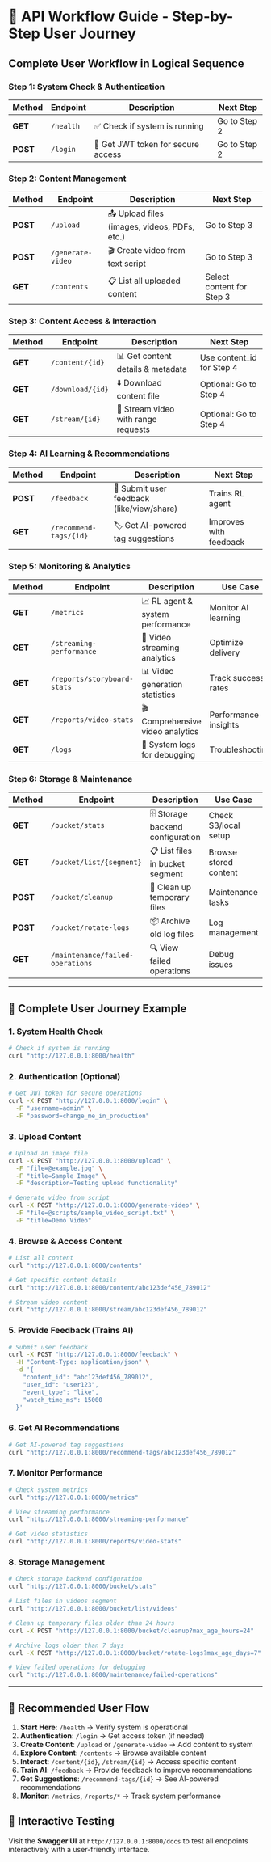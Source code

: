 # 🔄 API Workflow Guide - Step-by-Step User Journey

## **Complete User Workflow in Logical Sequence**

### **Step 1: System Check & Authentication**
| Method | Endpoint | Description | Next Step |
|--------|----------|-------------|-----------|
| **GET** | `/health` | ✅ Check if system is running | Go to Step 2 |
| **POST** | `/login` | 🔐 Get JWT token for secure access | Go to Step 2 |

### **Step 2: Content Management**
| Method | Endpoint | Description | Next Step |
|--------|----------|-------------|-----------|
| **POST** | `/upload` | 📤 Upload files (images, videos, PDFs, etc.) | Go to Step 3 |
| **POST** | `/generate-video` | 🎬 Create video from text script | Go to Step 3 |
| **GET** | `/contents` | 📋 List all uploaded content | Select content for Step 3 |

### **Step 3: Content Access & Interaction**
| Method | Endpoint | Description | Next Step |
|--------|----------|-------------|-----------|
| **GET** | `/content/{id}` | 📊 Get content details & metadata | Use content_id for Step 4 |
| **GET** | `/download/{id}` | ⬇️ Download content file | Optional: Go to Step 4 |
| **GET** | `/stream/{id}` | 🎥 Stream video with range requests | Optional: Go to Step 4 |

### **Step 4: AI Learning & Recommendations**
| Method | Endpoint | Description | Next Step |
|--------|----------|-------------|-----------|
| **POST** | `/feedback` | 🤖 Submit user feedback (like/view/share) | Trains RL agent |
| **GET** | `/recommend-tags/{id}` | 🏷️ Get AI-powered tag suggestions | Improves with feedback |

### **Step 5: Monitoring & Analytics**
| Method | Endpoint | Description | Use Case |
|--------|----------|-------------|----------|
| **GET** | `/metrics` | 📈 RL agent & system performance | Monitor AI learning |
| **GET** | `/streaming-performance` | 🚀 Video streaming analytics | Optimize delivery |
| **GET** | `/reports/storyboard-stats` | 📊 Video generation statistics | Track success rates |
| **GET** | `/reports/video-stats` | 🎬 Comprehensive video analytics | Performance insights |
| **GET** | `/logs` | 📝 System logs for debugging | Troubleshooting |

### **Step 6: Storage & Maintenance**
| Method | Endpoint | Description | Use Case |
|--------|----------|-------------|----------|
| **GET** | `/bucket/stats` | 🗄️ Storage backend configuration | Check S3/local setup |
| **GET** | `/bucket/list/{segment}` | 📋 List files in bucket segment | Browse stored content |
| **POST** | `/bucket/cleanup` | 🧹 Clean up temporary files | Maintenance tasks |
| **POST** | `/bucket/rotate-logs` | 📦 Archive old log files | Log management |
| **GET** | `/maintenance/failed-operations` | 🔍 View failed operations | Debug issues |

---

## 🚀 Complete User Journey Example

### **1. System Health Check**
```bash
# Check if system is running
curl "http://127.0.0.1:8000/health"
```

### **2. Authentication (Optional)**
```bash
# Get JWT token for secure operations
curl -X POST "http://127.0.0.1:8000/login" \
  -F "username=admin" \
  -F "password=change_me_in_production"
```

### **3. Upload Content**
```bash
# Upload an image file
curl -X POST "http://127.0.0.1:8000/upload" \
  -F "file=@example.jpg" \
  -F "title=Sample Image" \
  -F "description=Testing upload functionality"

# Generate video from script
curl -X POST "http://127.0.0.1:8000/generate-video" \
  -F "file=@scripts/sample_video_script.txt" \
  -F "title=Demo Video"
```

### **4. Browse & Access Content**
```bash
# List all content
curl "http://127.0.0.1:8000/contents"

# Get specific content details
curl "http://127.0.0.1:8000/content/abc123def456_789012"

# Stream video content
curl "http://127.0.0.1:8000/stream/abc123def456_789012"
```

### **5. Provide Feedback (Trains AI)**
```bash
# Submit user feedback
curl -X POST "http://127.0.0.1:8000/feedback" \
  -H "Content-Type: application/json" \
  -d '{
    "content_id": "abc123def456_789012",
    "user_id": "user123",
    "event_type": "like",
    "watch_time_ms": 15000
  }'
```

### **6. Get AI Recommendations**
```bash
# Get AI-powered tag suggestions
curl "http://127.0.0.1:8000/recommend-tags/abc123def456_789012"
```

### **7. Monitor Performance**
```bash
# Check system metrics
curl "http://127.0.0.1:8000/metrics"

# View streaming performance
curl "http://127.0.0.1:8000/streaming-performance"

# Get video statistics
curl "http://127.0.0.1:8000/reports/video-stats"
```

### **8. Storage Management**
```bash
# Check storage backend configuration
curl "http://127.0.0.1:8000/bucket/stats"

# List files in videos segment
curl "http://127.0.0.1:8000/bucket/list/videos"

# Clean up temporary files older than 24 hours
curl -X POST "http://127.0.0.1:8000/bucket/cleanup?max_age_hours=24"

# Archive logs older than 7 days
curl -X POST "http://127.0.0.1:8000/bucket/rotate-logs?max_age_days=7"

# View failed operations for debugging
curl "http://127.0.0.1:8000/maintenance/failed-operations"
```

---

## 🎯 Recommended User Flow

1. **Start Here**: `/health` → Verify system is operational
2. **Authentication**: `/login` → Get access token (if needed)
3. **Create Content**: `/upload` or `/generate-video` → Add content to system
4. **Explore Content**: `/contents` → Browse available content
5. **Interact**: `/content/{id}`, `/stream/{id}` → Access specific content
6. **Train AI**: `/feedback` → Provide feedback to improve recommendations
7. **Get Suggestions**: `/recommend-tags/{id}` → See AI-powered recommendations
8. **Monitor**: `/metrics`, `/reports/*` → Track system performance

## 📱 Interactive Testing

Visit the **Swagger UI** at `http://127.0.0.1:8000/docs` to test all endpoints interactively with a user-friendly interface.